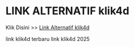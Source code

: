 # LINK ALTERNATIF klik4d

Klik Disini >> <a href="https://linksto.pages.dev/">Link Alternatif klik4d </a>

link klik4d terbaru
link klik4d 2025
